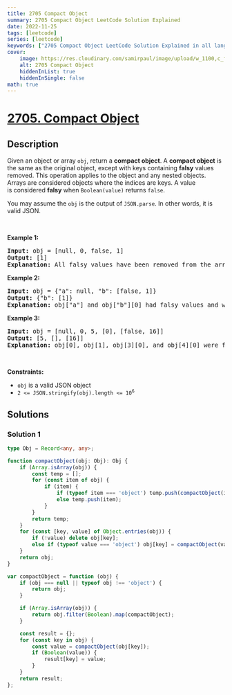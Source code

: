 ```yaml
---
title: 2705 Compact Object
summary: 2705 Compact Object LeetCode Solution Explained
date: 2022-11-25
tags: [leetcode]
series: [leetcode]
keywords: ["2705 Compact Object LeetCode Solution Explained in all languages", "2705 Compact Object", "LeetCode", "leetcode solution in Python3 C++ Java Go PHP Ruby Swift TypeScript Rust C# JavaScript C", "GeeksforGeeks", "InterviewBit", "Coding Ninjas", "HackerRank", "HackerEarth", "CodeChef", "TopCoder", "AlgoExpert", "freeCodeCamp", "Codeforces", "GitHub", "AtCoder", "Samir Paul"]
cover:
    image: https://res.cloudinary.com/samirpaul/image/upload/w_1100,c_fit,co_rgb:FFFFFF,l_text:Arial_75_bold:2705 Compact Object - Solution Explained/problem-solving.webp
    alt: 2705 Compact Object
    hiddenInList: true
    hiddenInSingle: false
math: true
---
```



# [2705. Compact Object](https://leetcode.com/problems/compact-object)


## Description

<p>Given an object or array&nbsp;<code>obj</code>, return a <strong>compact object</strong>. A <strong>compact object</strong>&nbsp;is the same as the original object, except with keys containing <strong>falsy</strong> values removed. This operation applies to the object and any nested objects. Arrays are considered objects where&nbsp;the indices are&nbsp;keys. A value is&nbsp;considered <strong>falsy</strong>&nbsp;when <code>Boolean(value)</code> returns <code>false</code>.</p>

<p>You may assume the&nbsp;<code>obj</code> is&nbsp;the output of&nbsp;<code>JSON.parse</code>. In other words, it is valid JSON.</p>

<p>&nbsp;</p>
<p><strong class="example">Example 1:</strong></p>

<pre>
<strong>Input:</strong> obj = [null, 0, false, 1]
<strong>Output:</strong> [1]
<strong>Explanation:</strong> All falsy values have been removed from the array.
</pre>

<p><strong class="example">Example 2:</strong></p>

<pre>
<strong>Input:</strong> obj = {&quot;a&quot;: null, &quot;b&quot;: [false, 1]}
<strong>Output:</strong> {&quot;b&quot;: [1]}
<strong>Explanation:</strong> obj[&quot;a&quot;] and obj[&quot;b&quot;][0] had falsy values and were removed.</pre>

<p><strong class="example">Example 3:</strong></p>

<pre>
<strong>Input:</strong> obj = [null, 0, 5, [0], [false, 16]]
<strong>Output:</strong> [5, [], [16]]
<strong>Explanation:</strong> obj[0], obj[1], obj[3][0], and obj[4][0] were falsy and removed.
</pre>

<p>&nbsp;</p>
<p><strong>Constraints:</strong></p>

<ul>
	<li><code>obj</code> is a valid JSON object</li>
	<li><code>2 &lt;= JSON.stringify(obj).length &lt;= 10<sup>6</sup></code></li>
</ul>

## Solutions

### Solution 1

<!-- tabs:start -->

```ts
type Obj = Record<any, any>;

function compactObject(obj: Obj): Obj {
    if (Array.isArray(obj)) {
        const temp = [];
        for (const item of obj) {
            if (item) {
                if (typeof item === 'object') temp.push(compactObject(item));
                else temp.push(item);
            }
        }
        return temp;
    }
    for (const [key, value] of Object.entries(obj)) {
        if (!value) delete obj[key];
        else if (typeof value === 'object') obj[key] = compactObject(value);
    }
    return obj;
}
```

```js
var compactObject = function (obj) {
    if (obj === null || typeof obj !== 'object') {
        return obj;
    }

    if (Array.isArray(obj)) {
        return obj.filter(Boolean).map(compactObject);
    }

    const result = {};
    for (const key in obj) {
        const value = compactObject(obj[key]);
        if (Boolean(value)) {
            result[key] = value;
        }
    }
    return result;
};
```

<!-- tabs:end -->

<!-- end -->
